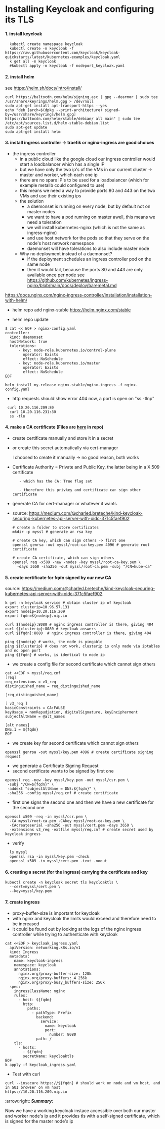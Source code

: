 # Installing Keycloak and configuring its TLS


#### 1. install keycloak

```
  kubectl create namespace keycloak
  kubectl create -n keycloak -f https://raw.githubusercontent.com/keycloak/keycloak-quickstarts/latest/kubernetes-examples/keycloak.yaml
  k get all -n keycloak
  #kubectl apply -n keycloak -f nodeport_keycloak.yaml
```

#### 2. install helm
see https://helm.sh/docs/intro/install/

```
curl https://baltocdn.com/helm/signing.asc | gpg --dearmor | sudo tee /usr/share/keyrings/helm.gpg > /dev/null
sudo apt-get install apt-transport-https --yes
echo "deb [arch=$(dpkg --print-architecture) signed-by=/usr/share/keyrings/helm.gpg] https://baltocdn.com/helm/stable/debian/ all main" | sudo tee /etc/apt/sources.list.d/helm-stable-debian.list
sudo apt-get update
sudo apt-get install helm
```

#### 3. install ingress controller -> traefik or nginx-ingress are good choices

- the ingress controller
  - in a public cloud like the google cloud our ingress controller would start a loadbalancer which has a single IP
  - but we have only the two ip's of the VMs in our current cluster -> master and worker, which each one ip
  - there are no spare IP's to be used for a loadbalancer (which for example metallb could configured to use)
  - this means we need a way to provide ports 80 and 443 on the two VMs and use their existing ips
  - the solution
      - a daemonset is running on every node, but by default not on master nodes
      - we want to have a pod running on master awell, this means we need a toleration
      - we will install kubernetes-nginx (which is not the same as ingress-nginx)
      - and use host network for the pods so that they serve on the node's host network namespace
      - daemonset will have tolerations to also include master node
  - Why no deployment instead of a daemonset?
      - if the deployment schedules an ingress controller pod on the same node
      - then it would fail, because the ports 80 and 443 are only available once per node
      see https://github.com/kubernetes/ingress-nginx/blob/main/docs/deploy/baremetal.md

https://docs.nginx.com/nginx-ingress-controller/installation/installation-with-helm/

  - helm repo add nginx-stable https://helm.nginx.com/stable
  
  - helm repo update
  
```
$ cat << EOF > nginx-config.yaml
controller:
  kind: daemonset
  hostNetwork: true
  tolerations:
      - key: node-role.kubernetes.io/control-plane
        operator: Exists
        effect: NoSchedule
      - key: node-role.kubernetes.io/master
        operator: Exists
        effect: NoSchedule
EOF
```

```
helm install my-release nginx-stable/nginx-ingress -f nginx-config.yaml
```

- http requests should show error 404 now, a port is open on "ss -tlnp"
``` 
 curl 10.20.116.209:80
  curl 10.20.116.231:80
  ss -tln
```

#### 4. make a CA certificate (Files are <a href="https://github.com/dikshita-git/Research-Project/tree/main/OpenIDconnect_practical/myssl">here</a> in repo)


- create certificate manually and store it in a secret

- or create this secret automatically via cert-manager
  
  I choosed to create it manually -> no good reason, both works

- Certificate Authority = Private and Public Key, the latter being in a X.509 certificate
         
         - which has the CA: True flag set
         
         - therefore this privkey and certificate can sign other certificate
         
- generate CA for cert-manager or whatever it wants
- 
    source: https://medium.com/@charled.breteche/kind-keycloak-securing-kubernetes-api-server-with-oidc-371c5faef902
    
    ```
    # create a folder to store certificates
    mkdir -p myssl # generate an rsa key

    # create CA key, which can sign others -> first one
    openssl genrsa -out myssl/root-ca-key.pem 4096 # generate root certificate

    # create CA certificate, which can sign others
    openssl req -x509 -new -nodes -key myssl/root-ca-key.pem \
      -days 3650 -sha256 -out myssl/root-ca.pem -subj "/CN=kube-ca"
   ```
   
#### 5. create certificate for fqdn signed by our new CA

source: https://medium.com/@charled.breteche/kind-keycloak-securing-kubernetes-api-server-with-oidc-371c5faef902

```
k get -n keycloak service # obtain cluster ip of keycloak
export clusterip=10.96.57.131
export nodeip=10.20.116.209
export fqdn=${nodeip}.nip.io
```
```
curl ${nodeip}:8080 # nginx ingress controller is there, giving 404
curl ${clusterip}:8080 # keycloak answers
curl ${fqdn}:8080  # nginx ingress controller is there, giving 404
```
```
ping ${nodeip} # works, the node is pingable
ping ${clusterip} # does not work, clusterip is only made via iptables and no open port
ping ${fqdn} # works, is identical to node ip
```

- we create a config file for second certificate which cannot sign others

```
cat <<EOF > myssl/req.cnf
[req]
req_extensions = v3_req
distinguished_name = req_distinguished_name

[req_distinguished_name]

[ v3_req ]
basicConstraints = CA:FALSE
keyUsage = nonRepudiation, digitalSignature, keyEncipherment
subjectAltName = @alt_names

[alt_names]
DNS.1 = ${fqdn}
EOF
```

- we create key for second certificate which cannot sign others

```
openssl genrsa -out myssl/key.pem 4096 # create certificate signing request
```

- we generate a Certificate Signing Request
- second certificate wants to be signed by first one

 ```
openssl req -new -key myssl/key.pem -out myssl/csr.pem \
  -subj "/CN=${fqdn}" \
  -addext "subjectAltName = DNS:${fqdn}" \
  -sha256 -config myssl/req.cnf # create certificate
```

- first one signs the second one and then we have a new certificate for the second one

```
openssl x509 -req -in myssl/csr.pem \
  -CA myssl/root-ca.pem -CAkey myssl/root-ca-key.pem \
  -CAcreateserial -sha256 -out myssl/cert.pem -days 3650 \
  -extensions v3_req -extfile myssl/req.cnf # create secret used by keycloak ingress
```

- verify

```
  ls myssl
  openssl rsa -in myssl/key.pem -check
  openssl x509 -in myssl/cert.pem -text -noout
```

#### 6. creating a secret (for the ingress) carrying the certificate and key

```
kubectl create -n keycloak secret tls keycloaktls \
  --cert=myssl/cert.pem \
  --key=myssl/key.pem
```

#### 7. create ingress

- proxy-buffer-size is important for keycloak
- with nginx and keycloak the limits would exceed and therefore need to be increased
- it could be found out by looking at the logs of the nginx ingress controller while trying to authenticate with keycloak

```
cat <<EOF > keycloak_ingress.yaml
  apiVersion: networking.k8s.io/v1
  kind: Ingress
  metadata:
    name: keycloak-ingress
    namespace: keycloak
    annotations:
      nginx.org/proxy-buffer-size: 128k
      nginx.org/proxy-buffers: 4 256k
      nginx.org/proxy-busy_buffers-size: 256k
  spec:
    ingressClassName: nginx
    rules:
      - host: ${fqdn}
        http:
          paths:
            - pathType: Prefix
              backend:
                service:
                  name: keycloak
                  port:
                    number: 8080
              path: /
    tls:
      - hosts:
        - ${fqdn}
        secretName: keycloaktls
EOF
k apply -f keycloak_ingress.yaml
```
- Test with curl

```
curl --insecure https://${fqdn} # should work on node and vm host, and in GUI browser on vm host
https://10.20.116.209.nip.io
```
:arrow:right: ***Summary:***

Now we have a working keycloak instace accessible over both our master and worker node's ip and it provides tls with a self-signed certificate, which is signed for the master node's ip
